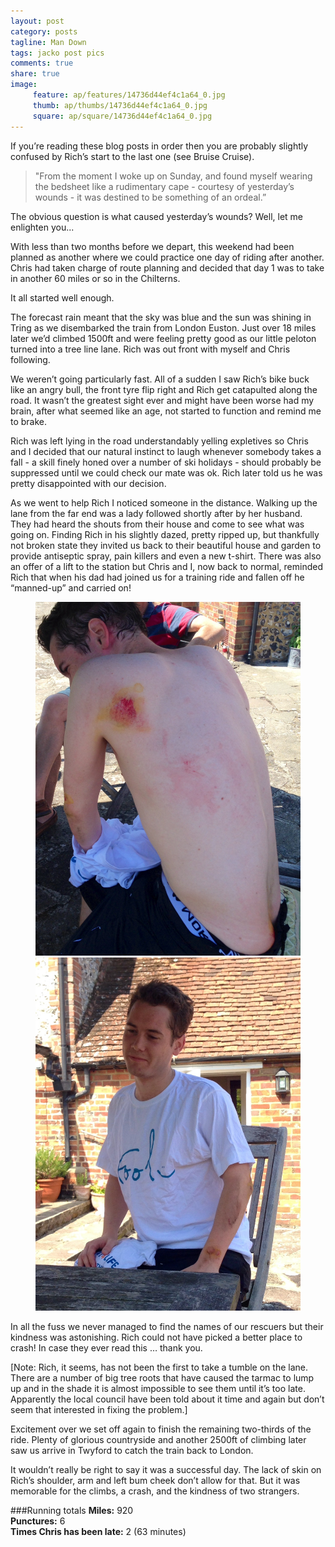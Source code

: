 ```yaml
---
layout: post
category: posts
tagline: Man Down
tags: jacko post pics
comments: true
share: true
image: 
     feature: ap/features/14736d44ef4c1a64_0.jpg
     thumb: ap/thumbs/14736d44ef4c1a64_0.jpg
     square: ap/square/14736d44ef4c1a64_0.jpg
---
```

If you’re reading these blog posts in order then you are probably slightly confused by Rich’s start to the last one (see Bruise Cruise).

> "From the moment I woke up on Sunday, and found myself wearing the bedsheet like a rudimentary cape - courtesy of yesterday’s wounds - it was destined to be something of an ordeal.”

The obvious question is what caused yesterday’s wounds? Well, let me enlighten you...

With less than two months before we depart, this weekend had been planned as another where we could practice one day of riding after another. Chris had taken charge of route planning and decided that day 1 was to take in another 60 miles or so in the Chilterns.

It all started well enough.

The forecast rain meant that the sky was blue and the sun was shining in Tring as we disembarked the train from London Euston. Just over 18 miles later we’d climbed 1500ft and were feeling pretty good as our little peloton turned into a tree line lane. Rich was out front with myself and Chris following. 

We weren’t going particularly fast. All of a sudden I saw Rich’s bike buck like an angry bull, the front tyre flip right and Rich get catapulted along the road. It wasn’t the greatest sight ever and might have been worse had my brain, after what seemed like an age, not started to function and remind me to brake.

Rich was left lying in the road understandably yelling expletives so Chris and I decided that our natural instinct to laugh whenever somebody takes a fall - a skill finely honed over a number of ski holidays - should probably be suppressed until we could check our mate was ok. Rich later told us he was pretty disappointed with our decision.

As we went to help Rich I noticed someone in the distance. Walking up the lane from the far end was a lady followed shortly after by her husband. They had heard the shouts from their house and come to see what was going on. Finding Rich in his slightly dazed, pretty ripped up, but thankfully not broken state they invited us back to their beautiful house and garden to provide antiseptic spray, pain killers and even a new t-shirt. There was also an offer of a lift to the station but Chris and I, now back to normal, reminded Rich that when his dad had joined us for a training ride and fallen off he “manned-up” and carried on!

<figure class="half">
<a href="/images/ap/standard/14736d44ef4c1a64_1.jpg">
<img src="/images/ap/standard/14736d44ef4c1a64_1.jpg">
</a>
<a href="/images/ap/standard/14736d44ef4c1a64_2.jpg">
<img src="/images/ap/standard/14736d44ef4c1a64_2.jpg">
</a>
</figure>

In all the fuss we never managed to find the names of our rescuers but their kindness was astonishing. Rich could not have picked a better place to crash! In case they ever read this … thank you.

[Note: Rich, it seems, has not been the first to take a tumble on the lane. There are a number of big tree roots that have caused the tarmac to lump up and in the shade it is almost impossible to see them until it’s too late. Apparently the local council have been told about it time and again but don’t seem that interested in fixing the problem.]

Excitement over we set off again to finish the remaining two-thirds of the ride. Plenty of glorious countryside and another 2500ft of climbing later saw us arrive in Twyford to catch the train back to London.

It wouldn’t really be right to say it was a successful day. The lack of skin on Rich’s shoulder, arm and left bum cheek don’t allow for that. But it was memorable for the climbs, a crash, and the kindness of two strangers. 

###Running totals
<i class="icon-road"></i>**Miles:** 920<br>
<i class="icon-wrench"></i>**Punctures:** 6<br>
<i class="icon-time"></i>**Times Chris has been late:** 2 (63 minutes)<br>
